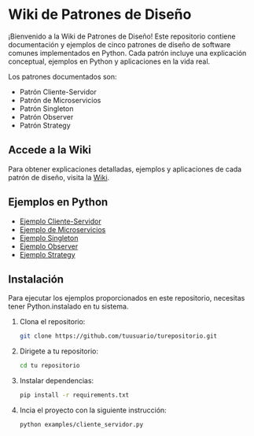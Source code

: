 # Wiki de Patrones de Diseño

¡Bienvenido a la Wiki de Patrones de Diseño! Este repositorio contiene documentación y ejemplos de cinco patrones de diseño de software comunes implementados en Python. Cada patrón incluye una explicación conceptual, ejemplos en Python y aplicaciones en la vida real.

Los patrones documentados son:

- Patrón Cliente-Servidor
- Patrón de Microservicios
- Patrón Singleton
- Patrón Observer
- Patrón Strategy

## Accede a la Wiki

Para obtener explicaciones detalladas, ejemplos y aplicaciones de cada patrón de diseño, visita la [Wiki](https://github.com/John-fonseca/GlosarioConceptos-Arquitectura-de-Software-/wiki).

## Ejemplos en Python

- [Ejemplo Cliente-Servidor](./Examples/Client-Servidor)
- [Ejemplo de Microservicios](./Examples//microservicios.py)
- [Ejemplo Singleton](./Examples/singleton.py)
- [Ejemplo Observer](./Examples//observer.py)
- [Ejemplo Strategy](./Examples/strategy.py)

## Instalación

Para ejecutar los ejemplos proporcionados en este repositorio, necesitas tener Python.instalado en tu sistema.

1. Clona el repositorio:
   ```bash
   git clone https://github.com/tuusuario/turepositorio.git

2. Dirigete a tu repositorio:
   ```bash
   cd tu repositorio
3. Instalar dependencias:
   ```bash
   pip install -r requirements.txt

4. Incia el proyecto con la siguiente instrucción:
   ```bash
   python examples/cliente_servidor.py

